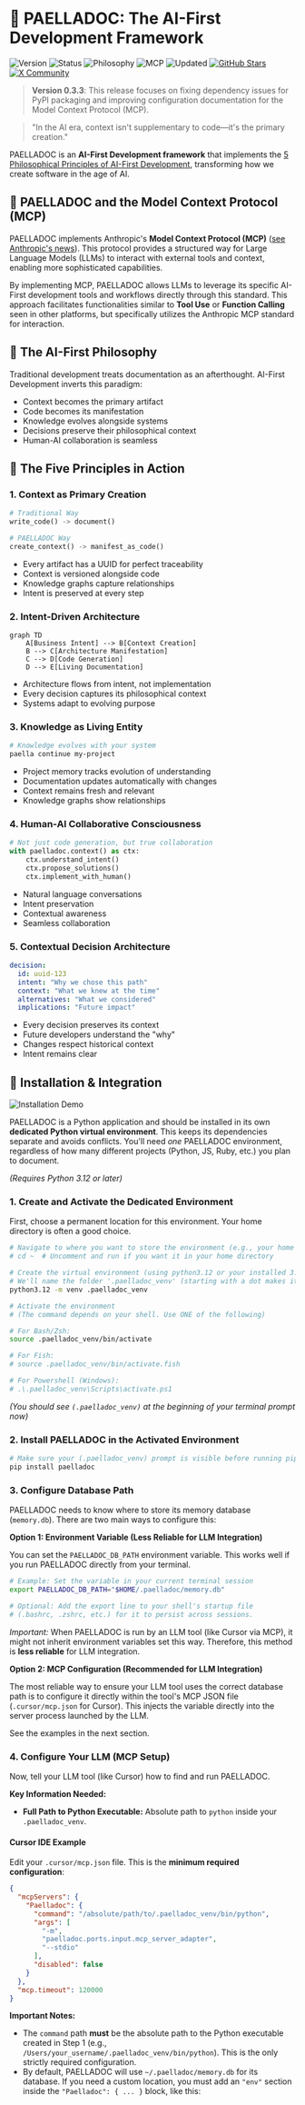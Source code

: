 # 🧠 PAELLADOC: The AI-First Development Framework

![Version](https://img.shields.io/badge/version-0.3.1-blue.svg)
![Status](https://img.shields.io/badge/status-active-success.svg)
![Philosophy](https://img.shields.io/badge/philosophy-AI--First-purple.svg)
![MCP](https://img.shields.io/badge/type-MCP-orange.svg)
![Updated](https://img.shields.io/badge/updated-2025--04--20-brightgreen.svg)
[![GitHub Stars](https://img.shields.io/github/stars/jlcases/paelladoc?style=social)](https://github.com/jlcases/paelladoc)
[![X Community](https://img.shields.io/badge/X%20Community-PAellaDOC-blue)](https://x.com/i/communities/1907494161458090406)

> **Version 0.3.3**: This release focuses on fixing dependency issues for PyPI packaging and improving configuration documentation for the Model Context Protocol (MCP).

> "In the AI era, context isn't supplementary to code—it's the primary creation."

PAELLADOC is an **AI-First Development framework** that implements the [5 Philosophical Principles of AI-First Development](https://paelladoc.com/blog/ai-first-development-principles/), transforming how we create software in the age of AI.

## 🎯 PAELLADOC and the Model Context Protocol (MCP)

PAELLADOC implements Anthropic's **Model Context Protocol (MCP)** ([see Anthropic's news](https://www.anthropic.com/news/model-context-protocol)). This protocol provides a structured way for Large Language Models (LLMs) to interact with external tools and context, enabling more sophisticated capabilities.

By implementing MCP, PAELLADOC allows LLMs to leverage its specific AI-First development tools and workflows directly through this standard. This approach facilitates functionalities similar to **Tool Use** or **Function Calling** seen in other platforms, but specifically utilizes the Anthropic MCP standard for interaction.

## 🎯 The AI-First Philosophy

Traditional development treats documentation as an afterthought. AI-First Development inverts this paradigm:
- Context becomes the primary artifact
- Code becomes its manifestation
- Knowledge evolves alongside systems
- Decisions preserve their philosophical context
- Human-AI collaboration is seamless

## 🧠 The Five Principles in Action

### 1. Context as Primary Creation
```python
# Traditional Way
write_code() -> document()

# PAELLADOC Way
create_context() -> manifest_as_code()
```
- Every artifact has a UUID for perfect traceability
- Context is versioned alongside code
- Knowledge graphs capture relationships
- Intent is preserved at every step

### 2. Intent-Driven Architecture
```mermaid
graph TD
    A[Business Intent] --> B[Context Creation]
    B --> C[Architecture Manifestation]
    C --> D[Code Generation]
    D --> E[Living Documentation]
```
- Architecture flows from intent, not implementation
- Every decision captures its philosophical context
- Systems adapt to evolving purpose

### 3. Knowledge as Living Entity
```bash
# Knowledge evolves with your system
paella continue my-project
```
- Project memory tracks evolution of understanding
- Documentation updates automatically with changes
- Context remains fresh and relevant
- Knowledge graphs show relationships

### 4. Human-AI Collaborative Consciousness
```python
# Not just code generation, but true collaboration
with paelladoc.context() as ctx:
    ctx.understand_intent()
    ctx.propose_solutions()
    ctx.implement_with_human()
```
- Natural language conversations
- Intent preservation
- Contextual awareness
- Seamless collaboration

### 5. Contextual Decision Architecture
```yaml
decision:
  id: uuid-123
  intent: "Why we chose this path"
  context: "What we knew at the time"
  alternatives: "What we considered"
  implications: "Future impact"
```
- Every decision preserves its context
- Future developers understand the "why"
- Changes respect historical context
- Intent remains clear

## 🚀 Installation & Integration

![Installation Demo](assets/paelladoc-demo.gif)

PAELLADOC is a Python application and should be installed in its own **dedicated Python virtual environment**. This keeps its dependencies separate and avoids conflicts. You'll need *one* PAELLADOC environment, regardless of how many different projects (Python, JS, Ruby, etc.) you plan to document.

*(Requires Python 3.12 or later)*

### 1. Create and Activate the Dedicated Environment

First, choose a permanent location for this environment. Your home directory is often a good choice.

```bash
# Navigate to where you want to store the environment (e.g., your home directory)
# cd ~  # Uncomment and run if you want it in your home directory

# Create the virtual environment (using python3.12 or your installed 3.12+ version)
# We'll name the folder '.paelladoc_venv' (starting with a dot makes it hidden)
python3.12 -m venv .paelladoc_venv

# Activate the environment 
# (The command depends on your shell. Use ONE of the following)

# For Bash/Zsh:
source .paelladoc_venv/bin/activate

# For Fish:
# source .paelladoc_venv/bin/activate.fish

# For Powershell (Windows):
# .\.paelladoc_venv\Scripts\activate.ps1 
```
*(You should see `(.paelladoc_venv)` at the beginning of your terminal prompt now)*

### 2. Install PAELLADOC in the Activated Environment

```bash
# Make sure your (.paelladoc_venv) prompt is visible before running pip
pip install paelladoc
```

### 3. Configure Database Path

PAELLADOC needs to know where to store its memory database (`memory.db`). There are two main ways to configure this:

**Option 1: Environment Variable (Less Reliable for LLM Integration)**

You can set the `PAELLADOC_DB_PATH` environment variable. This works well if you run PAELLADOC directly from your terminal.

```bash
# Example: Set the variable in your current terminal session
export PAELLADOC_DB_PATH="$HOME/.paelladoc/memory.db"

# Optional: Add the export line to your shell's startup file 
# (.bashrc, .zshrc, etc.) for it to persist across sessions.
```

*Important:* When PAELLADOC is run by an LLM tool (like Cursor via MCP), it might not inherit environment variables set this way. Therefore, this method is **less reliable** for LLM integration.

**Option 2: MCP Configuration (Recommended for LLM Integration)**

The most reliable way to ensure your LLM tool uses the correct database path is to configure it directly within the tool's MCP JSON file (`.cursor/mcp.json` for Cursor). This injects the variable directly into the server process launched by the LLM.

See the examples in the next section.

### 4. Configure Your LLM (MCP Setup)

Now, tell your LLM tool (like Cursor) how to find and run PAELLADOC.

**Key Information Needed:**

*   **Full Path to Python Executable:** Absolute path to `python` inside your `.paelladoc_venv`.

#### Cursor IDE Example

Edit your `.cursor/mcp.json` file. This is the **minimum required configuration**:

```json
{
  "mcpServers": {
    "Paelladoc": {
      "command": "/absolute/path/to/.paelladoc_venv/bin/python", 
      "args": [
        "-m",
        "paelladoc.ports.input.mcp_server_adapter",
        "--stdio"
      ],
      "disabled": false
    }
  },
  "mcp.timeout": 120000
}
```

**Important Notes:**

- The `command` path **must** be the absolute path to the Python executable created in Step 1 (e.g., `/Users/your_username/.paelladoc_venv/bin/python`). This is the only strictly required configuration.
- By default, PAELLADOC will use `~/.paelladoc/memory.db` for its database. If you need a custom location, you must add an `"env"` section inside the `"Paelladoc": { ... }` block, like this:
  ```
